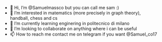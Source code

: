 - 👋 Hi, I’m @Samuelmassco but you can call me sam :)
- 👀 I’m interested in matematics (more precisely in graph theory), handball, chess and cs 
- 🌱 I’m currently learning enginering in politecnico di milano 
- 💞️ I’m looking to collaborate on anything where i can be useful
- 📫 How to reach me contact me on telegram if you want @Samuel_co17

<!---
Samuelmassco/Samuelmassco is a ✨ special ✨ repository because its `README.md` (this file) appears on your GitHub profile.
You can click the Preview link to take a look at your changes.
--->
